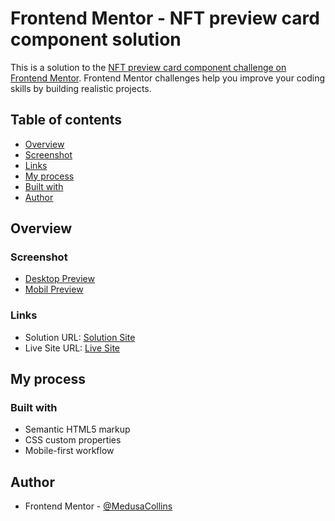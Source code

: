# Frontend Mentor - NFT preview card component solution

This is a solution to the [NFT preview card component challenge on Frontend Mentor](https://www.frontendmentor.io/challenges/nft-preview-card-component-SbdUL_w0U). Frontend Mentor challenges help you improve your coding skills by building realistic projects. 

## Table of contents

- [Overview](#overview)
- [Screenshot](#screenshot)
- [Links](#links)
- [My process](#my-process)
- [Built with](#built-with)
- [Author](#author)

## Overview

### Screenshot

- [Desktop Preview](https://github.com/MedusaCollins/nftcardcomponent/blob/main/resource/design/desktop-preview.jpg)
- [Mobil Preview](https://github.com/MedusaCollins/nftcardcomponent/blob/main/resource/design/mobile-design.jpg)
### Links

- Solution URL: [Solution Site](https://github.com/MedusaCollins/nftcardcomponent)
- Live Site URL: [Live Site](https://medusacollins.github.io/nftcardcomponent)

## My process

### Built with

- Semantic HTML5 markup
- CSS custom properties
- Mobile-first workflow

## Author

- Frontend Mentor - [@MedusaCollins](https://www.frontendmentor.io/profile/MedusaCollins)
